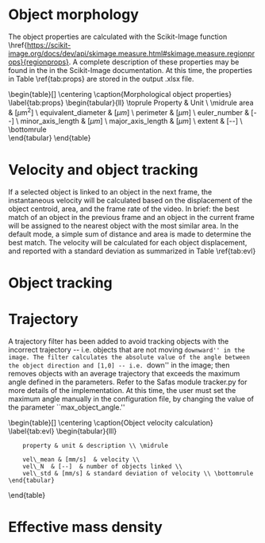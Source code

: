 # Object morphology



The object properties are calculated with the Scikit-Image function \href{https://scikit-image.org/docs/dev/api/skimage.measure.html#skimage.measure.regionprops}{regionprops}. A complete description of these properties may be found in the in the Scikit-Image documentation. At this time, the properties in Table \ref{tab:props} are stored in the output .xlsx file.

\begin{table}[]
	\centering
	\caption{Morphological object properties}
	\label{tab:props}
	\begin{tabular}{ll} \toprule
		Property             & Unit       \\  \midrule
		area                 & [$\mu$m$^2$] \\
		equivalent\_diameter & [$\mu m$]    \\
		perimeter            & [$\mu m$]    \\
		euler\_number        & [--]         \\
		minor\_axis\_length & [$\mu m$]    \\
		major\_axis\_length  & [$\mu m$]    \\
		extent               & [--]      \\ \bottomrule  
	\end{tabular}
\end{table}

# Velocity and object tracking
If a selected object is linked to an object in the next frame, the instantaneous velocity will be calculated based on the displacement of the object centroid, area, and the frame rate of the video. In brief: the best match of an object in the previous frame and an object in the current frame will be assigned to the nearest object with the most similar area. In the default mode, a simple sum of distance and area is made to determine the best match. The velocity will be calculated for each object displacement, and reported with a standard deviation as summarized in Table \ref{tab:evl}

# Object tracking

# Trajectory
A trajectory filter has been added to avoid tracking objects with the incorrect trajectory -- i.e. objects that are not moving ``downward'' in the image. The filter calculates the absolute value of the angle between the object direction and [1,0] -- i.e. ``down'' in the image; then removes objects with an average trajectory that exceeds the maximum angle defined in the parameters. Refer to the Safas module tracker.py for more details of the implementation. At this time, the user must set the maximum angle manually in the configuration file, by changing the value of the parameter ``max$\_$object$\_$angle.''

\begin{table}[]
	\centering
	\caption{Object velocity calculation}
	\label{tab:evl}
	\begin{tabular}{lll}

		property & unit & description \\ \midrule

		vel\_mean & [mm/s]	& velocity \\
		vel\_N	& [--]  & number of objects linked \\
		vel\_std & [mm/s] & standard deviation of velocity \\ \bottomrule
	\end{tabular}
\end{table}

# Effective mass density
